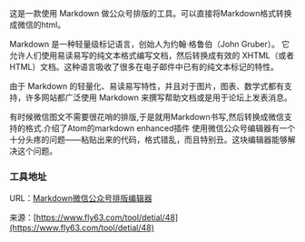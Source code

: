 这是一款使用 Markdown 做公众号排版的工具。可以直接将Markdown格式转换成微信的html。

Markdown 是一种轻量级标记语言，创始人为约翰·格鲁伯（John Gruber）。 它允许人们使用易读易写的纯文本格式编写文档，然后转换成有效的 XHTML（或者HTML）文档。这种语言吸收了很多在电子邮件中已有的纯文本标记的特性。 

由于 Markdown 的轻量化、易读易写特性，并且对于图片，图表、数学式都有支持，许多网站都广泛使用 Markdown 来撰写帮助文档或是用于论坛上发表消息。

有时候微信图文不需要很花哨的排版,于是就用Markdown书写,然后转换成微信支持的格式.介绍了Atom的markdown enhanced插件 使用微信公众号编辑器有一个十分头疼的问题——粘贴出来的代码，格式错乱，而且特别丑。这块编辑器能够解决这个问题。

### 工具地址
URL：[Markdown微信公众号排版编辑器](https://www.fly63.com/tool/weixinmd/)

来源：[https://www.fly63.com/tool/detial/48](https://www.fly63.com/tool/detial/48)